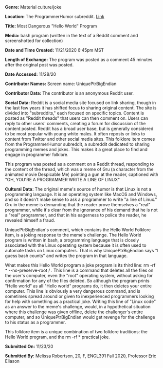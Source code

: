 **Genre:** Material culture/joke

**Location:** The ProgrammerHumor subreddit. [Link](https://www.reddit.com/r/ProgrammerHumor/comments/jyabef/but_linux_isnt_a_lang/gd23s43/)

**Title:** Most Dangerous "Hello World" Program

**Media:** bash program (written in the text of a Reddit comment and screenshotted for collection)

**Date and Time Created:** 11/21/2020 6:45pm MST

**Length of Exchange:** The program was posted as a comment 45 minutes after the original post was posted.

**Date Accessed:** 11/28/20

**Contributor Names:** Screen name: UniquePtrBigEndian

**Contributor Data:** The contributor is an anonymous Reddit user.

**Social Data:** Reddit is a social media site focused on link sharing, though in the last few years it has shifted focus to sharing original content. The site is divided into "subreddits," each focused on specific topics. Content is posted as "Reddit threads" that users can then comment on. Users can reply to other users' comments, creating a forum for discussion of the content posted. Reddit has a broad user base, but is generally considered to be most popular with young white males. It often reposts or links to content from Twitter and other social media sites. This folklore item comes from the ProgrammerHumor subreddit, a subreddit dedicated to sharing programming memes and jokes. This makes it a great place to find and engage in programmer folklore.

This program was posted as a comment on a Reddit thread, responding to the content of the thread, which was a meme of Gru (a character from the animated movie Despicable Me) pointing a gun at the reader, captioned with 
"OH, YOU'RE A PROGRAMMER
WRITE A LINE OF LINUX"

**Cultural Data:** The original meme's source of humor is that Linux is not a programming language. It is an operating system like MacOS and Windows, and so it doesn't make sense to ask a programmer to write "a line of Linux." Gru in the meme is demanding that the reader prove themselves a "real" programmer, while it's clear from the ignorance of his demand that he is not a "real" programmer, and that in his eagerness to police the reader, he revealed himself a fraud. 

UniquePtrBigEndian's comment, which contains the Hello World Folklore item, is a joking response to the meme's challenge. The Hello World program is written in bash, a programming language that is closely associated with the Linux operating system because it is often used to automate tasks on Linux computers. That is why UniquePtrBigEndian says "I guess bash counts" and writes the program in that language.

What makes this Hello World program a joke program is its third line: rm -rf * --no-preserve-root / . This line is a command that deletes all the files on the user's computer, even the "root" operating system, without asking for confirmation for any of the files deleted. So although the program prints "Hello world" as all "Hello world" programs do, it then deletes your entire computer. This line is obviously a very dangerous command, and is sometimes spread around or given to inexperienced programmers looking for help with something as a practical joke. Writing this line of "Linux code" as an answer to the meme's challenge, would, in a hypothetical situation where this challenge was given offline, delete the challenger's entire computer, and so UniquePtrBigEndian would get revenge for the challenge to his status as a programmer.

This folklore item is a unique combination of two folklore traditions: the Hello World program, and the rm -rf * practical joke.

**Submitted On:** 11/23/20

**Submitted By:** Melissa Robertson, 20, F, ENGL391 Fall 2020, Professor Eric Eliason